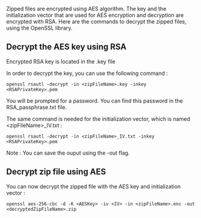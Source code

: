 Zipped files are encrypted using AES algorithm. The key and the initialization vector that are used for AES encryption and decryption are encrypted with RSA. Here are the commands to decrypt the zipped files, using the OpenSSL library.

## Decrypt the AES key using RSA

Encrypted RSA key is located in the <zipFileName>.key file

In order to decrypt the key, you can use the following command :

```console
openssl rsautl -decrypt -in <zipFileName>.key -inkey <RSAPrivateKey>.pem
```

You will be prompted for a password. You can find this password in the RSA_passphrase.txt file.

The same command is needed for the initialization vector, which is named \<zipFileName\>_IV.txt :

```console
openssl rsautl -decrypt -in <zipFileName>_IV.txt -inkey <RSAPrivateKey>.pem
```

Note : You can save the ouput using the -out flag.

## Decrypt zip file using AES

You can now decrypt the zipped file with the AES key and initialization vector :

```console
openssl aes-256-cbc -d -K <AESKey> -iv <IV> -in <zipFileName>.enc -out <decryptedZipFileName>.zip
```
